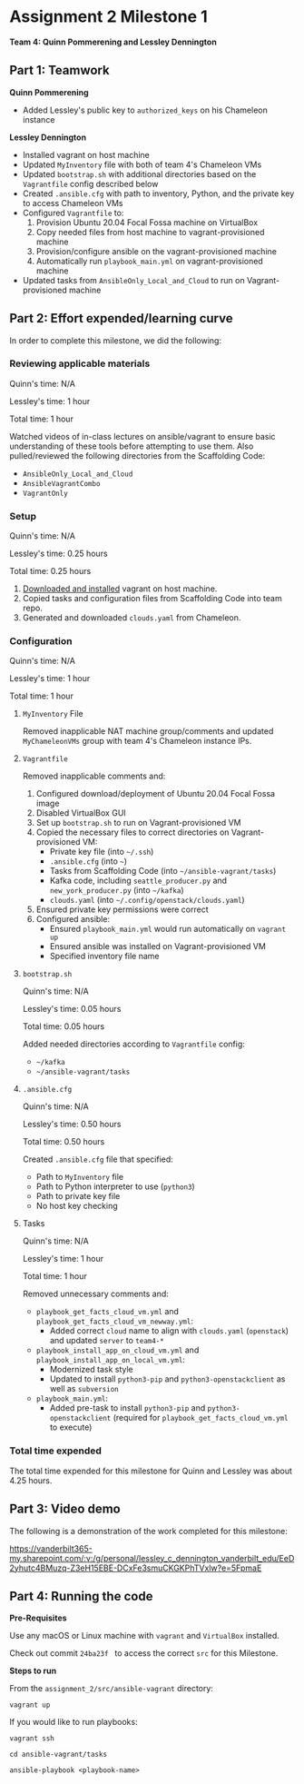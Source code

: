 # Assignment 2 Milestone 1

__Team 4: Quinn Pommerening and Lessley Dennington__

## Part 1: Teamwork

__Quinn Pommerening__
* Added Lessley's public key to `authorized_keys` on his Chameleon instance

__Lessley Dennington__

* Installed vagrant on host machine
* Updated `MyInventory` file with both of team 4's Chameleon VMs
* Updated `bootstrap.sh` with additional directories based on the `Vagrantfile` config described below
* Created `.ansible.cfg` with path to inventory, Python, and the private key to access Chameleon VMs
* Configured `Vagrantfile` to:
    1. Provision Ubuntu 20.04 Focal Fossa machine on VirtualBox
    2. Copy needed files from host machine to vagrant-provisioned
       machine
    3. Provision/configure ansible on the vagrant-provisioned machine
    4. Automatically run `playbook_main.yml` on vagrant-provisioned machine
* Updated tasks from `AnsibleOnly_Local_and_Cloud` to run on Vagrant-provisioned machine

## Part 2: Effort expended/learning curve

In order to complete this milestone, we did the following:

### Reviewing applicable materials

Quinn's time: N/A

Lessley's time: 1 hour

Total time: 1 hour

Watched videos of in-class lectures on ansible/vagrant to ensure basic understanding of these tools before attempting to use them. Also pulled/reviewed the following directories from the Scaffolding Code:

- `AnsibleOnly_Local_and_Cloud`
- `AnsibleVagrantCombo`
- `VagrantOnly`

### Setup

Quinn's time: N/A

Lessley's time: 0.25 hours

Total time: 0.25 hours

1. [Downloaded and installed](https://www.vagrantup.com/downloads) vagrant on host machine.
2. Copied tasks and configuration files from Scaffolding Code into team repo.
3. Generated and downloaded `clouds.yaml` from Chameleon.

### Configuration

Quinn's time: N/A

Lessley's time: 1 hour

Total time: 1 hour

1. `MyInventory` File

   Removed inapplicable NAT machine group/comments and updated `MyChameleonVMs` group with team 4's Chameleon instance IPs.

2. `Vagrantfile`

   Removed inapplicable comments and:
   1. Configured download/deployment of Ubuntu 20.04 Focal Fossa image
   2. Disabled VirtualBox GUI
   3. Set up `bootstrap.sh` to run on Vagrant-provisioned VM
   4. Copied the necessary files to correct directories on Vagrant-provisioned VM:
      * Private key file (into `~/.ssh`)
      * `.ansible.cfg` (into `~`)
      * Tasks from Scaffolding Code (into `~/ansible-vagrant/tasks`)
      * Kafka code, including `seattle_producer.py` and `new_york_producer.py` (into `~/kafka`)
      * `clouds.yaml` (into `~/.config/openstack/clouds.yaml`)
   5. Ensured private key permissions were correct
   6. Configured ansible:
      * Ensured `playbook_main.yml` would run automatically on `vagrant up`
      * Ensured ansible was installed on Vagrant-provisioned VM
      * Specified inventory file name

3. `bootstrap.sh`

   Quinn's time: N/A

   Lessley's time: 0.05 hours

   Total time: 0.05 hours

   Added needed directories according to `Vagrantfile` config:
   * `~/kafka`
   * `~/ansible-vagrant/tasks`

4. `.ansible.cfg`

   Quinn's time: N/A

   Lessley's time: 0.50 hours

   Total time: 0.50 hours

   Created `.ansible.cfg` file that specified:
   * Path to `MyInventory` file
   * Path to Python interpreter to use (`python3`)
   * Path to private key file
   * No host key checking

5. Tasks

   Quinn's time: N/A

   Lessley's time: 1 hour
   
   Total time: 1 hour

   Removed unnecessary comments and:
   * `playbook_get_facts_cloud_vm.yml` and `playbook_get_facts_cloud_vm_newway.yml`:
      * Added correct `cloud` name to align with `clouds.yaml` (`openstack`) and updated `server` to `team4-*`
   * `playbook_install_app_on_cloud_vm.yml` and `playbook_install_app_on_local_vm.yml`:
      * Modernized task style
      * Updated to install `python3-pip` and `python3-openstackclient` as well as `subversion`
   * `playbook_main.yml`:
      * Added pre-task to install `python3-pip` and `python3-openstackclient` (required for `playbook_get_facts_cloud_vm.yml` to execute)

### Total time expended

The total time expended for this milestone for Quinn and Lessley was
about 4.25 hours.

## Part 3: Video demo

The following is a demonstration of the work completed for this milestone:

https://vanderbilt365-my.sharepoint.com/:v:/g/personal/lessley_c_dennington_vanderbilt_edu/EeD2yhutc4BMuzq-Z3eH15EBE-DCxFe3smuCKGKPhTVxlw?e=5FpmaE

## Part 4: Running the code

__Pre-Requisites__

Use any macOS or Linux machine with `vagrant` and `VirtualBox`
installed.

Check out commit `24ba23f ` to access the correct `src` for this
Milestone.

__Steps to run__

From the `assignment_2/src/ansible-vagrant` directory:

`vagrant up`

If you would like to run playbooks:

`vagrant ssh`

`cd ansible-vagrant/tasks`

`ansible-playbook <playbook-name>`